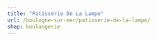 ```yaml
---
title: "Patisserie De La Lampe"
url: /boulogne-sur-mer/patisserie-de-la-lampe/
shop: boulangerie
---
```

